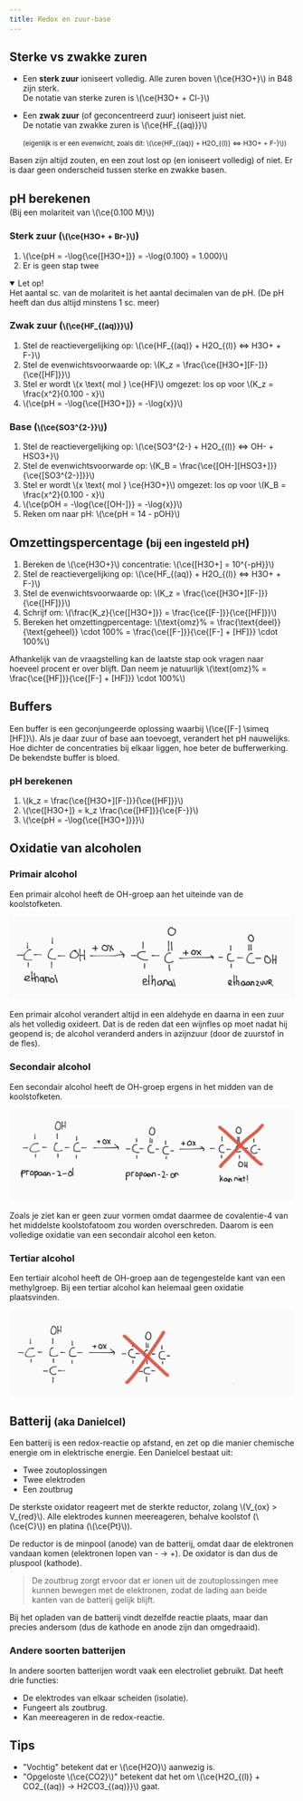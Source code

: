 ```yaml
---
title: Redox en zuur-base
---
```


## Sterke vs zwakke zuren

- Een **sterk zuur** ioniseert volledig. Alle zuren boven \\(\ce{H3O+}\\) in B48 zijn sterk.  
  De notatie van sterke zuren is \\(\ce{H3O+ + Cl-}\\)

- Een **zwak zuur** (of geconcentreerd zuur) ioniseert juist niet.  
  De notatie van zwakke zuren is \\(\ce{HF_{(aq)}}\\)

  <small>(eigenlijk is er een evenwicht, zoals dit: \\(\ce{HF_{(aq)} + H2O_{(l)} <=> H3O+ + F-}\\))</small>

Basen zijn altijd zouten, en een zout lost op (en ioniseert volledig) of niet. Er is daar geen onderscheid tussen sterke en zwakke basen.

<!--De zuur en base die tegenover elkaar staan op één regel in B48 zijn **geconjungeerd**.-->

## pH berekenen

<p style="margin-top: -1em">(Bij een molariteit van \(\ce{0.100 M}\))</p>

### Sterk zuur (<small>\\(\ce{H3O+ + Br-}\\)</small>)

1. \\(\ce{pH = -\log{\ce{[H3O+]}} = -\log{0.100} = 1.000}\\)
2. Er is geen stap twee

<details open>
<summary>Let op!</summary>
Het aantal sc. van de molariteit is het aantal decimalen van de pH. (De pH heeft dan dus altijd minstens 1 sc. meer)
</details>

### Zwak zuur (<small>\\(\ce{HF_{(aq)}}\\)</small>)

1. Stel de reactievergelijking op: \\(\ce{HF_{(aq)} + H2O_{(l)} <=> H3O+ + F-}\\)
2. Stel de evenwichtsvoorwaarde op: \\(K_z = \frac{\ce{[H3O+][F-]}}{\ce{[HF]}}\\)
3. Stel er wordt \\(x \text{ mol } \ce{HF}\\) omgezet: los op voor \\(K_z = \frac{x^2}{0.100 - x}\\)
4. \\(\ce{pH = -\log{\ce{[H3O+]}} = -\log{x}}\\)

### Base (<small>\\(\ce{SO3^{2-}}\\)</small>)

1. Stel de reactievergelijking op: \\(\ce{SO3^{2-} + H2O_{(l)} <=> OH- + HSO3+}\\)
2. Stel de evenwichtsvoorwarde op: \\(K_B = \frac{\ce{[OH-][HSO3+]}}{\ce{[SO3^{2-}]}}\\)
3. Stel er wordt \\(x \text{ mol } \ce{H3O+}\\) omgezet: los op voor \\(K_B = \frac{x^2}{0.100 - x}\\)
4. \\(\ce{pOH = -\log{\ce{[OH-]}} = -\log{x}}\\)
5. Reken om naar pH: \\(\ce{pH = 14 - pOH}\\)

## Omzettingspercentage (<small>bij een ingesteld pH</small>)

1. Bereken de \\(\ce{H3O+}\\) concentratie: \\(\ce{[H3O+] = 10^{-pH}}\\)
2. Stel de reactievergelijking op: \\(\ce{HF_{(aq)} + H2O_{(l)} <=> H3O+ + F-}\\)
3. Stel de evenwichtsvoorwaarde op: \\(K_z = \frac{\ce{[H3O+][F-]}}{\ce{[HF]}}\\)
4. Schrijf om: \\(\frac{K_z}{\ce{[H3O+]}} = \frac{\ce{[F-]}}{\ce{[HF]}}\\)
5. Bereken het omzettingpercentage: \\(\text{omz}\% = \frac{\text{deel}}{\text{geheel}} \cdot 100\% = \frac{\ce{[F-]}}{\ce{[F-] + [HF]}} \cdot 100\%\\)

Afhankelijk van de vraagstelling kan de laatste stap ook vragen naar hoeveel procent er over blijft. Dan neem je natuurlijk \\(\text{omz}\% = \frac{\ce{[HF]}}{\ce{[F-] + [HF]}} \cdot 100\%\\)

## Buffers

Een buffer is een geconjungeerde oplossing waarbij \\(\ce{[F-] \simeq [HF]}\\). Als je daar zuur of base aan toevoegt, verandert het pH nauwelijks. Hoe dichter de concentraties bij elkaar liggen, hoe beter de bufferwerking. De bekendste buffer is bloed.

### pH berekenen

1. \\(k_z = \frac{\ce{[H3O+][F-]}}{\ce{[HF]}}\\)
2. \\(\ce{[H3O+]} = k_z \frac{\ce{[HF]}}{\ce{F-}}\\)
3. \\(\ce{pH = -\log{\ce{[H3O+]}}}\\)

## Oxidatie van alcoholen

<!--
De oxidatie van een alcohol werkt dus zo:

- -OH vervangen door =O (aka aldehyde)
- -OH erbij aan de C waaraan de O gebonden is (aka zuur)
-->

### Primair alcohol

Een primair alcohol heeft de OH-groep aan het uiteinde van de koolstofketen.

![De oxidatie van een primair alcohol](primair-oxidatie.png)

Een primair alcohol verandert altijd in een aldehyde en daarna in een zuur als het volledig oxideert. Dat is de reden dat een wijnfles op moet nadat hij geopend is; de alcohol veranderd anders in azijnzuur (door de zuurstof in de fles).

### Secondair alcohol

Een secondair alcohol heeft de OH-groep ergens in het midden van de koolstofketen.

![De oxidatie van een secondair alcohol](secondair-oxidatie.png)

Zoals je ziet kan er geen zuur vormen omdat daarmee de covalentie-4 van het middelste koolstofatoom zou worden overschreden. Daarom is een volledige oxidatie van een secondair alcohol een keton.

### Tertiar alcohol

Een tertiair alcohol heeft de OH-groep aan de tegengestelde kant van een methylgroep. Bij een tertiar alcohol kan helemaal geen oxidatie plaatsvinden.

![Het gebrek aan oxidatie van een tertiair alcohol](tertiair-oxidatie.png)

## Batterij <small>(aka Danielcel)</small>

Een batterij is een redox-reactie op afstand, en zet op die manier chemische energie om in elektrische energie. Een Danielcel bestaat uit:

- Twee zoutoplossingen
- Twee elektroden
- Een zoutbrug

De sterkste oxidator reageert met de sterkte reductor, zolang \\(V_{ox} > V_{red}\\). Alle elektrodes kunnen meereageren, behalve koolstof (\\(\ce{C}\\)) en platina (\\(\ce{Pt}\\)).

De reductor is de minpool (anode) van de batterij, omdat daar de elektronen vandaan komen (elektronen lopen van - &rarr; +). De oxidator is dan dus de pluspool (kathode).

> De zoutbrug zorgt ervoor dat er ionen uit de zoutoplossingen mee kunnen bewegen met de elektronen, zodat de lading aan beide kanten van de batterij gelijk blijft.

Bij het opladen van de batterij vindt dezelfde reactie plaats, maar dan precies andersom (dus de kathode en anode zijn dan omgedraaid).

### Andere soorten batterijen

In andere soorten batterijen wordt vaak een electroliet gebruikt. Dat heeft drie functies:

- De elektrodes van elkaar scheiden (isolatie).
- Fungeert als zoutbrug.
- Kan meereageren in de redox-reactie.

## Tips

- "Vochtig" betekent dat er \\(\ce{H2O}\\) aanwezig is.
- "Opgeloste \\(\ce{CO2}\\)" betekent dat het om \\(\ce{H2O_{(l)} + CO2_{(aq)} -> H2CO3_{(aq)}}\\) gaat.

